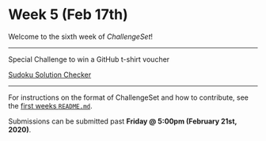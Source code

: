 # Week 5 (Feb 17th)

Welcome to the sixth week of _ChallengeSet_!

---
Special Challenge to win a GitHub t-shirt voucher

[Sudoku Solution Checker](../problems/sudokuchecker)

---

For instructions on the format of ChallengeSet and how to contribute, see the [first weeks `README.md`](../week-01).

Submissions can be submitted past **Friday @ 5:00pm (February 21st, 2020)**.
